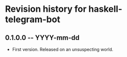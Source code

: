 # Revision history for haskell-telegram-bot

## 0.1.0.0 -- YYYY-mm-dd

* First version. Released on an unsuspecting world.
